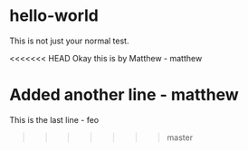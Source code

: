 # hello-world
This is not just your normal test.


<<<<<<< HEAD
Okay this is by Matthew - matthew

Added another line - matthew
=======






This is the last line - feo
>>>>>>> master
